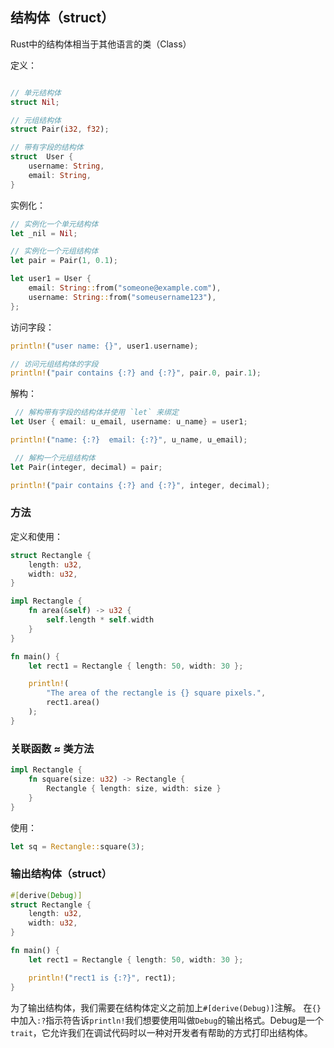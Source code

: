 

## 结构体（struct）

Rust中的结构体相当于其他语言的类（Class）

定义：

```rust

// 单元结构体
struct Nil;

// 元组结构体
struct Pair(i32, f32);

// 带有字段的结构体
struct  User {
    username: String,
    email: String,
}
```

实例化：

```rust
// 实例化一个单元结构体
let _nil = Nil;

// 实例化一个元组结构体
let pair = Pair(1, 0.1);

let user1 = User {
    email: String::from("someone@example.com"),
    username: String::from("someusername123"),
};
```

访问字段：

```rust
println!("user name: {}", user1.username);

// 访问元组结构体的字段
println!("pair contains {:?} and {:?}", pair.0, pair.1);
```

解构：

```rust
 // 解构带有字段的结构体并使用 `let` 来绑定
let User { email: u_email, username: u_name} = user1;

println!("name: {:?}  email: {:?}", u_name, u_email);

 // 解构一个元组结构体
let Pair(integer, decimal) = pair;

println!("pair contains {:?} and {:?}", integer, decimal);
```


### 方法

定义和使用：

```rust
struct Rectangle {
    length: u32,
    width: u32,
}

impl Rectangle {
    fn area(&self) -> u32 {
        self.length * self.width
    }
}

fn main() {
    let rect1 = Rectangle { length: 50, width: 30 };

    println!(
        "The area of the rectangle is {} square pixels.",
        rect1.area()
    );
}
```

### 关联函数 ≈ 类方法

```rust
impl Rectangle {
    fn square(size: u32) -> Rectangle {
        Rectangle { length: size, width: size }
    }
}
```

使用：

```rust
let sq = Rectangle::square(3);
```

### 输出结构体（struct）

```rust
#[derive(Debug)]
struct Rectangle {
    length: u32,
    width: u32,
}

fn main() {
    let rect1 = Rectangle { length: 50, width: 30 };

    println!("rect1 is {:?}", rect1);
}
```

为了输出结构体，我们需要在结构体定义之前加上`#[derive(Debug)]`注解。
在`{}`中加入`:?`指示符告诉`println!`我们想要使用叫做`Debug`的输出格式。Debug是一个 `trait`，它允许我们在调试代码时以一种对开发者有帮助的方式打印出结构体。

